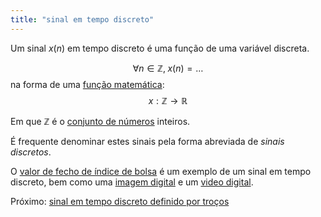 ```yaml
---
title: "sinal em tempo discreto"
---
```


Um sinal $x(n)$ em tempo discreto é uma função de uma variável discreta.

$$
\forall n \in \mathbb{Z},\; x(n) = \ldots
$$
na forma de uma [função matemática](pub/ss-sin/conc/função%20matemática.md):
$$
 x: \mathbb{Z} \rightarrow \mathbb{R}
$$

Em que $\mathbb{Z}$ é o [conjunto de números](pub/ss-sin/conc/conjunto%20de%20números.md) inteiros.

É frequente denominar estes sinais pela forma abreviada de _sinais discretos_.

O [valor de fecho de índice de bolsa](pub/ss-sin/conc/valor%20de%20fecho%20de%20índice%20de%20bolsa.md) é um exemplo de um sinal em tempo discreto, bem como uma [imagem digital](pub/ss-sin/conc/imagem%20digital.md) e um [video digital](pub/ss-sin/conc/video%20digital.md).


Próximo: [sinal em tempo discreto definido por troços](pub/ss-sin/conc/sinal%20em%20tempo%20discreto%20definido%20por%20troços.md)